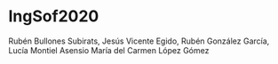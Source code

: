 # IngSof2020
Rubén Bullones Subirats,
Jesús Vicente Egido,
Rubén González García,
Lucía Montiel Asensio
María del Carmen López Gómez
